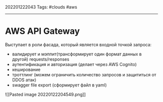 202201222043
Tags: #clouds #aws 

--- 
# AWS API Gateway

Выступает в роли фасада, который является входной точкой запроса:
- валидирует и мэппит(трансформирует один формат данных в другой) requests/responses
- аутентификация и авторизация (делает через AWS Cognito)
- кеширование
- троттлинг (можем ограничить количество запросов и защититься от DDOS атак)
- swagger file export (сформирует файл в yaml)

![[Pasted image 20220122204549.png]]